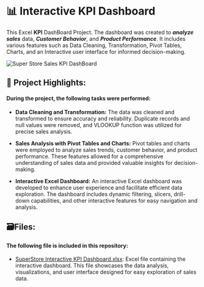 # 📊 Interactive KPI Dashboard


This Excel **KPI** DashBoard Project. The dashboard was created to ***analyze sales*** data, ***Customer Behavior***, and ***Product Performance***. It includes various features such as Data Cleaning, Transformation, Pivot Tables, Charts, and an Interactive user interface for informed decision-making.



![Super Store Sales KPI DashBoard](https://github.com/user-attachments/assets/1330f9f7-3c02-402c-81c7-08e207a8caf8)



## 📝 Project Highlights:

#### During the project, the following tasks were performed:

 - **Data Cleaning and Transformation:** The data was cleaned and transformed to ensure accuracy and reliability. Duplicate records and null values were removed, and VLOOKUP function was utilized for precise sales analysis.

 - **Sales Analysis with Pivot Tables and Charts:** Pivot tables and charts were employed to analyze sales trends, customer behavior, and product performance. These features allowed for a comprehensive understanding of sales data and             provided valuable insights for decision-making.

 - **Interactive Excel Dashboard:** An interactive Excel dashboard was developed to enhance user experience and facilitate efficient data exploration. The dashboard includes dynamic filtering, slicers, drill-down capabilities, and other          interactive features for easy navigation and analysis.

## 🗃️Files:

#### The following file is included in this repository:

- [SuperStore Interactive KPI Dashboard.xlsx](https://github.com/anandshaw123/Superstore-KPI-Dashboard/blob/main/Super%20Store%20Interactive%20KPI%20Dashboard.xlsx): Excel file containing the interactive dashboard. This file showcases the data analysis, visualizations, and user interface designed for easy exploration of sales data.






